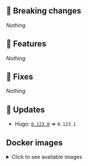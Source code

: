 ## :loudspeaker: Breaking changes

*Nothing*


## :tada: Features

*Nothing*


## :bug: Fixes

*Nothing*


## :heartbeat: Updates

* Hugo: [`0.123.0`](https://github.com/floryn90/docker-hugo/releases/tag/0.123.0) => `0.123.1`


## Docker images

<details>
<summary>Click to see available images</summary>

This release is available from Docker Hub as project `floryn90/hugo` with the following tags:

| Alias tags                   | Version specific tags                      |
| ---------------------------- | ------------------------------------------ |
| `busybox`, `latest`          | `0.123.1-busybox`, `0.123.1`                     |
| `busybox-ci`, `ci`           | `0.123.1-busybox-ci`, `0.123.1-ci`               |
| `busybox-onbuild`, `onbuild` | `0.123.1-busybox-onbuild`, `0.123.1-onbuild`     |
| `alpine`                     | `0.123.1-alpine`                              |
| `alpine-ci`                  | `0.123.1-alpine-ci`                           |
| `alpine-onbuild`             | `0.123.1-alpine-onbuild`                      |
| `asciidoctor`                | `0.123.1-asciidoctor`                         |
| `asciidoctor-ci`             | `0.123.1-asciidoctor-ci`                      |
| `asciidoctor-onbuild`        | `0.123.1-asciidoctor-onbuild`                 |
| `pandoc`                     | `0.123.1-pandoc`                              |
| `pandoc-ci`                  | `0.123.1-pandoc-ci`                           |
| `pandoc-onbuild`             | `0.123.1-pandoc-onbuild`                      |
| `ext-alpine`                 | `0.123.1-ext-alpine`                          |
| `ext-alpine-ci`              | `0.123.1-ext-alpine-ci`                       |
| `ext-alpine-onbuild`         | `0.123.1-ext-alpine-onbuild`                  |
| `ext-asciidoctor`            | `0.123.1-ext-asciidoctor`                     |
| `ext-asciidoctor-ci`         | `0.123.1-ext-asciidoctor-ci`                  |
| `ext-asciidoctor-onbuild`    | `0.123.1-ext-asciidoctor-onbuild`             |
| `ext-pandoc`                 | `0.123.1-ext-pandoc`                          |
| `ext-pandoc-ci`              | `0.123.1-ext-pandoc-ci`                       |
| `ext-pandoc-onbuild`         | `0.123.1-ext-pandoc-onbuild`                  |
| `debian`                     | `0.123.1-debian`                              |
| `debian-ci`                  | `0.123.1-debian-ci`                           |
| `debian-onbuild`             | `0.123.1-debian-onbuild`                      |
| `ext-debian`, `ext`, `latest-ext` | `0.123.1-ext-debian`, `0.123.1-ext`         |
| `ext-debian-ci`, `ext-ci`    | `0.123.1-ext-debian-ci`, `0.123.1-ext-ci`        |
| `ext-debian-onbuild`, `ext-onbuild` | `0.123.1-ext-debian-onbuild`, `0.123.1-ext-onbuild` |
| `ubuntu`                     | `0.123.1-ubuntu`                            |
| `ubuntu-ci`                  | `0.123.1-ubuntu-ci`                         |
| `ubuntu-onbuild`             | `0.123.1-ubuntu-onbuild`                    |
| `ext-ubuntu`                 | `0.123.1-ext-ubuntu`                        |
| `ext-ubuntu-ci`              | `0.123.1-ext-ubuntu-ci`                     |
| `ext-ubuntu-onbuild`         | `0.123.1-ext-ubuntu-onbuild`                |
</details>